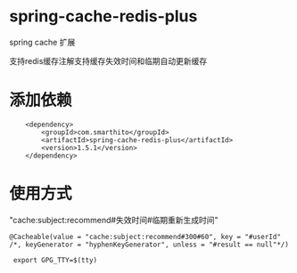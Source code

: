 # spring-cache-redis-plus

spring cache 扩展

支持redis缓存注解支持缓存失效时间和临期自动更新缓存

# 添加依赖

```
    <dependency>
        <groupId>com.smarthito</groupId>
        <artifactId>spring-cache-redis-plus</artifactId>
        <version>1.5.1</version>
    </dependency>
```

# 使用方式

"cache:subject:recommend#失效时间#临期重新生成时间"

```
@Cacheable(value = "cache:subject:recommend#300#60", key = "#userId" /*, keyGenerator = "hyphenKeyGenerator", unless = "#result == null"*/)
```

```
 export GPG_TTY=$(tty)
```